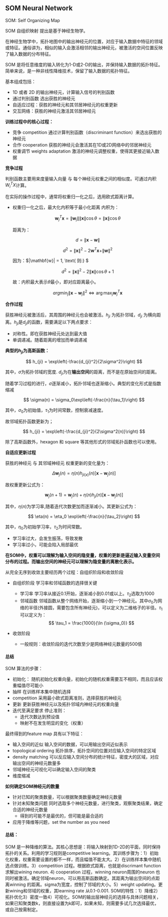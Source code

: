 ## SOM Neural Network

SOM: Self Organizing Map

SOM 自组织映射 提出是基于神经生物学。

在神经生物学中，拓扑地图中的输出神经元的位置，对应于输入数据中特征的领域或特征。通俗讲为，相似的输入会激活相邻的输出神经元，被激活的空间位置反映了输入数据的分布特征。

SOM 是将任意维度的输入转化为1-D或2-D的输出，并保持输入数据的拓扑特征。简单来说，是一种非线性降维技术，保留了输入数据的拓扑特征。

基本组成包括：

- 1D 或者 2D 的输出神经元，计算输入信号的判别函数
- 通过判别函数 选出获胜的神经元
- 自适应过程：获胜的神经元和其邻居神经元的权重更新
- 交互网络：获胜的神经元激活其邻居神经元

**训练过程中的核心过程：**

- 竞争 competition
  通过计算判别函数（discriminant function）来选出获胜的神经元
- 合作 cooperation
  获胜的神经元会激活其在1D或2D网络中的邻居神经元
- 权重调节 weights adaptation
  激活的神经元调整权重，使得其更接近输入数据

**竞争过程**

判别函数主要用来度量输入向量 与 每个神经元权重之间的相似度。可通过内积 $W_i^T X$计算。

在实际的操作过程中，通常将权重归一化之后，选用欧式距离计算。

- 权重归一化之后，最大化内积等于最小化距离
  内积为：

  $$
  \mathbf{w}_j^T \mathbf{x} = \|\mathbf{w}_j\| \|\mathbf{x}\| \cos \theta = \|\mathbf{x}\| \cos \theta
  $$

  距离为：

  $$
  d = \|\mathbf{x} - \mathbf{w}\| $$  

  $$ d^2 = \|\mathbf{x}\|^2 - 2 \mathbf{w}^T \mathbf{x} + \|\mathbf{w}\|^2 $$  

  因为：$\|\mathbf{w}\| = 1, \text{ 则:} $

  $$ d^2 = \|\mathbf{x}\|^2 - 2 \|\mathbf{x}\| \cos \theta + 1
  $$

  故：内积最大表示$\theta$最小，即对应距离最小。

  $$
  arg\min_j \|\mathbf{x} - \mathbf{w}_j\|^2 \iff \arg\max_j \mathbf{w}_j^T \mathbf{x}
  $$

**合作过程**

获胜神经元被激活后，其周围的神经元也会被激活。$h_{ji}$ 为拓扑邻域，$d_{ji}$ 为横向距离。$h_{ji}$是$d_{ji}$的函数，需要满足以下两点要求：

- 对称性。即在获胜神经元处达到最大值
- 单调递减。随着距离的增加而单调递减

**典型的$h_{ji}$为高斯函数：**

$$
h_{ji} = \exp\left(-\frac{d_{ji}^2}{2\sigma^2}\right)
$$

其中，$\sigma$为拓扑邻域的宽度. $d_{ji}$为在**输出空间**的距离，而不是在原始空间的距离。

随着学习过程的进行，$\sigma$逐渐减小，拓扑邻域也逐渐缩小。典型的变化形式是指数缩减

$$
\sigma(n)  = \sigma_0\exp\left(-\frac{n}{\tau_1}\right)
$$

其中，$\sigma_0$为初始值，$\tau_1$为时间常数，控制衰减速度。

故邻域拓扑函数更新为；

$$
h_{ji} = \exp\left(-\frac{d_{ji}^2}{2\sigma^2(n)}\right)
$$

除了高斯函数外，hexagon 和 square 等其他形式的邻域拓扑函数也可以使用。

**自适应更新过程**

获胜的神经元 与 其邻域神经元 权重更新的变化量为：

$$
\Delta \mathbf{w}_j(n) = \eta(n) h_{ji(x)}(n) [\mathbf{x} - \mathbf{w}_j(n)]
$$

故权重更新公式为：

$$
\mathbf{w}_j(n+1) = \mathbf{w}_j(n) + \eta(n)h_{ji}(n)[\mathbf{x}-\mathbf{w}_j(n)]
$$

其中，$\eta(n)$为学习率,随着迭代次数更加而逐渐减小。其更新公式为：

$$
\eta(n) = \eta_0 \exp\left(-\frac{n}{\tau_2}\right)
$$

其中，$\eta_0$为初始学习率，$\tau_2$为时间常数。

- 学习率过大，会发生振荡，导致发散
- 学习率过小，可能会陷入局部最优

**在SOM中，权重可以理解为输入空间的隐变量，权重的更新是逼近输入变量空间分布的过程。而输出空间的神经元可以理解为隐变量的离散化表示。**

从完全无序到收敛主要经历两个过程：自组织阶段和收敛阶段

- 自组织阶段
  学习率和邻域函数的选择很关键

  - 学习率
    学习率从接近0.1开始，逐渐减小到0.01或以上。$\tau_2$选取为1000
  - 邻域函数
    邻域函数从整个网络开始，逐渐缩小到一个神经元。其中$\sigma_0$为网络的半径(外接圆，需要包含所有神经元)，可以定义为二维格子的半径。$\tau_1$可以定义为：
    $$
    \tau_1 = \frac{1000}{\ln (\sigma_0)}
    $$
- 收敛阶段

  - 一般规则：收敛阶段的迭代次数至少是网络神经元数量的500倍

#### 总结

SOM 算法的步骤：

- 初始化：
  随机初始化权重向量，初始化的随机权重需要互不相同，而且应该权重幅值尽可能小
- 抽样
  在训练样本集中随机选择
- competition
  采用最小欧式距离准则，选择获胜的神经元
- 更新
  更新获胜神经元以及拓扑邻域内神经元的权重向量
- 迭代至满足要求
  停止准则：
  - 迭代次数达到预设值
  - 映射不在发生明显的变化（权重）

最终得到的feature map 具有以下特征：

- 输入空间的近似
  输入空间的数据，可以用输出空间近似表示
- topological ordering
  拓扑排序，拓扑空间的位置对应输入空间的特定区域
- density matching
  可以反应输入空间分布的统计特征，密度大的区域，对应输出空间的神经元数量多
- 邻域神经元可视化可以确定输入空间的聚类
- 维度缩减

**如何确定SOM神经元的数量**

- 针对已知的聚类数量，可以根据聚类数量确定神经元数量
- 针对未知聚类问题
  同时选取多个神经元数量，进行聚类，观察聚类结果，确定合适的神经元数量
  - 得到的可能不是最优的，但可能是最合适的
- 应用于降维等问题，set the number as you need

#### 总结：
SOM 是一种降维的算法。其核心思想是：将输入映射到1D-2D的平面，同时保持拓扑的关系。利用的学习规则是competitive learning。其训练步骤为：1）初始化权重，权重需要设置的都不一样，而且幅值不能太大。2）在训练样本集中随机选点做训练。3）competition 过程。根据欧式距离，也就是discrimant function 求解出wining neuron. 4) cooperation 过程，winning neuron周围的neuron 也同时被激活。确定邻域neuron，可以用高斯函数确定。其距离为输出空间的点距离winning 的距离。sigma为宽度，控制了邻域的大小。5）weight updating。更新wining和邻域的权重，其learning rate 从0.1-0.001. SOM的特性：1）降维2）拓扑优化3）密度一致4）可视化。SOM的输出层神经元的选择与具体问题相关，如果已知聚类数k，则直接设置为k即可，如果未知，则需要多试几次选择最优，或自己按需制定。